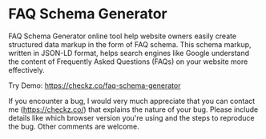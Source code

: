 # FAQ Schema Generator
FAQ Schema Generator online tool help website owners easily create structured data markup in the form of FAQ schema. This schema markup, written in JSON-LD format, helps search engines like Google understand the content of Frequently Asked Questions (FAQs) on your website more effectively.

Try Demo: https://checkz.co/faq-schema-generator

If you encounter a bug, I would very much appreciate that you can contact me (https://checkz.co/) that explains the nature of your bug. Please include details like which browser version you're using and the steps to reproduce the bug. Other comments are welcome.
